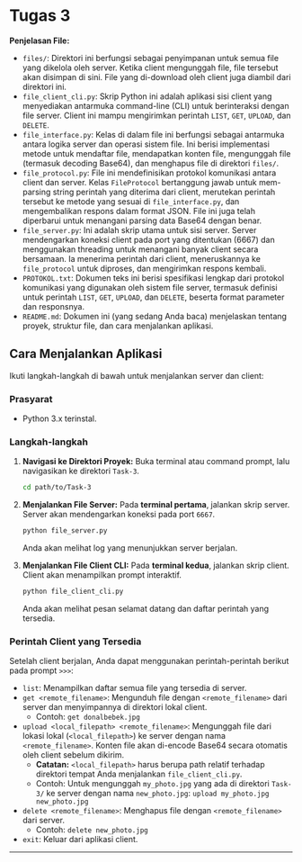 # Tugas 3

**Penjelasan File:**

*   `files/`: Direktori ini berfungsi sebagai penyimpanan untuk semua file yang dikelola oleh server. Ketika client mengunggah file, file tersebut akan disimpan di sini. File yang di-download oleh client juga diambil dari direktori ini.
*   `file_client_cli.py`: Skrip Python ini adalah aplikasi sisi client yang menyediakan antarmuka command-line (CLI) untuk berinteraksi dengan file server. Client ini mampu mengirimkan perintah `LIST`, `GET`, `UPLOAD`, dan `DELETE`.
*   `file_interface.py`: Kelas di dalam file ini berfungsi sebagai antarmuka antara logika server dan operasi sistem file. Ini berisi implementasi metode untuk mendaftar file, mendapatkan konten file, mengunggah file (termasuk decoding Base64), dan menghapus file di direktori `files/`.
*   `file_protocol.py`: File ini mendefinisikan protokol komunikasi antara client dan server. Kelas `FileProtocol` bertanggung jawab untuk mem-parsing string perintah yang diterima dari client, merutekan perintah tersebut ke metode yang sesuai di `file_interface.py`, dan mengembalikan respons dalam format JSON. File ini juga telah diperbarui untuk menangani parsing data Base64 dengan benar.
*   `file_server.py`: Ini adalah skrip utama untuk sisi server. Server mendengarkan koneksi client pada port yang ditentukan (6667) dan menggunakan threading untuk menangani banyak client secara bersamaan. Ia menerima perintah dari client, meneruskannya ke `file_protocol` untuk diproses, dan mengirimkan respons kembali.
*   `PROTOKOL.txt`: Dokumen teks ini berisi spesifikasi lengkap dari protokol komunikasi yang digunakan oleh sistem file server, termasuk definisi untuk perintah `LIST`, `GET`, `UPLOAD`, dan `DELETE`, beserta format parameter dan responsnya.
*   `README.md`: Dokumen ini (yang sedang Anda baca) menjelaskan tentang proyek, struktur file, dan cara menjalankan aplikasi.

## Cara Menjalankan Aplikasi

Ikuti langkah-langkah di bawah untuk menjalankan server dan client:

### Prasyarat

*   Python 3.x terinstal.

### Langkah-langkah

1.  **Navigasi ke Direktori Proyek:**
    Buka terminal atau command prompt, lalu navigasikan ke direktori `Task-3`.

    ```bash
    cd path/to/Task-3
    ```

2.  **Menjalankan File Server:**
    Pada **terminal pertama**, jalankan skrip server. Server akan mendengarkan koneksi pada port `6667`.

    ```bash
    python file_server.py
    ```
    Anda akan melihat log yang menunjukkan server berjalan.

3.  **Menjalankan File Client CLI:**
    Pada **terminal kedua**, jalankan skrip client. Client akan menampilkan prompt interaktif.

    ```bash
    python file_client_cli.py
    ```
    Anda akan melihat pesan selamat datang dan daftar perintah yang tersedia.

### Perintah Client yang Tersedia

Setelah client berjalan, Anda dapat menggunakan perintah-perintah berikut pada prompt `>>>`:

*   `list`: Menampilkan daftar semua file yang tersedia di server.
*   `get <remote_filename>`: Mengunduh file dengan `<remote_filename>` dari server dan menyimpannya di direktori lokal client.
    *   Contoh: `get donalbebek.jpg`
*   `upload <local_filepath> <remote_filename>`: Mengunggah file dari lokasi lokal (`<local_filepath>`) ke server dengan nama `<remote_filename>`. Konten file akan di-encode Base64 secara otomatis oleh client sebelum dikirim.
    *   **Catatan:** `<local_filepath>` harus berupa path relatif terhadap direktori tempat Anda menjalankan `file_client_cli.py`.
    *   Contoh: Untuk mengunggah `my_photo.jpg` yang ada di direktori `Task-3/` ke server dengan nama `new_photo.jpg`: `upload my_photo.jpg new_photo.jpg`
*   `delete <remote_filename>`: Menghapus file dengan `<remote_filename>` dari server.
    *   Contoh: `delete new_photo.jpg`
*   `exit`: Keluar dari aplikasi client.

---